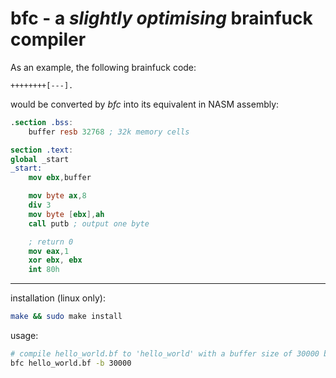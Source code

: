 # bfc - a *slightly optimising* brainfuck compiler

As an example, the following brainfuck code:
```brainfuck
++++++++[---].
```
would be converted by *bfc* into its equivalent in NASM assembly:
```nasm
.section .bss:
	buffer resb 32768 ; 32k memory cells

section .text:
global _start
_start:
	mov ebx,buffer

	mov byte ax,8
	div 3
	mov byte [ebx],ah
	call putb ; output one byte

	; return 0
	mov eax,1
	xor ebx, ebx
	int 80h
```

---

installation (linux only):
```bash
make && sudo make install
```

usage:
```bash
# compile hello_world.bf to 'hello_world' with a buffer size of 30000 bytes
bfc hello_world.bf -b 30000
```
